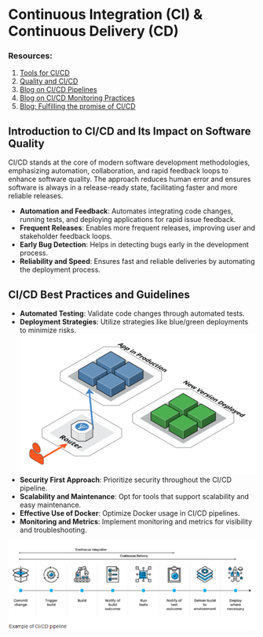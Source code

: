 # Continuous Integration (CI) & Continuous Delivery (CD)

### Resources: 
1. [Tools for CI/CD](https://blog.jetbrains.com/teamcity/2023/08/how-to-choose-cicd-tool/ )
2. [Quality and CI/CD](https://qameta.io/blog/automated-testing-for-ci-cd/)
3. [Blog on CI/CD Pipelines](https://komodor.com/blog/ci-cd-pipelines-for-kubernetes-best-practices-and-tools/) 
4. [Blog on CI/CD Monitoring Practices](https://www.datadoghq.com/blog/best-practices-for-ci-cd-monitoring/) 
5. [Blog: Fulfilling the promise of CI/CD](https://stackoverflow.blog/2021/12/20/fulfilling-the-promise-of-ci-cd/) 

## Introduction to CI/CD and Its Impact on Software Quality

CI/CD stands at the core of modern software development methodologies, emphasizing automation, collaboration, and rapid feedback loops to enhance software quality. The approach reduces human error and ensures software is always in a release-ready state, facilitating faster and more reliable releases.

- **Automation and Feedback**: Automates integrating code changes, running tests, and deploying applications for rapid issue feedback.
- **Frequent Releases**: Enables more frequent releases, improving user and stakeholder feedback loops.
- **Early Bug Detection**: Helps in detecting bugs early in the development process.
- **Reliability and Speed**: Ensures fast and reliable deliveries by automating the deployment process.

## CI/CD Best Practices and Guidelines

- **Automated Testing**: Validate code changes through automated tests.
- **Deployment Strategies**: Utilize strategies like blue/green deployments to minimize risks.
![blue/green deployment](image-1.png)
- **Security First Approach**: Prioritize security throughout the CI/CD pipeline.
- **Scalability and Maintenance**: Opt for tools that support scalability and easy maintenance.
- **Effective Use of Docker**: Optimize Docker usage in CI/CD pipelines.
- **Monitoring and Metrics**: Implement monitoring and metrics for visibility and troubleshooting.

![pipeline](image-2.png)